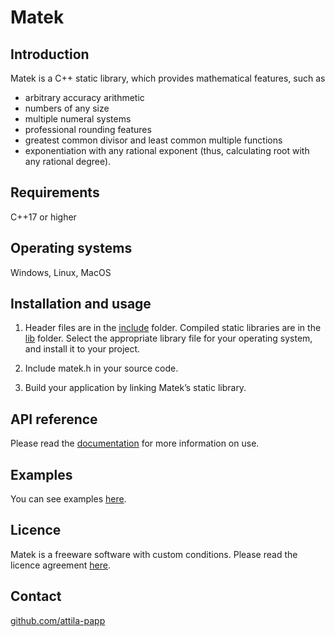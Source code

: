 # Matek

## Introduction
Matek is a C++ static library, which provides mathematical features, such as
- arbitrary accuracy arithmetic
- numbers of any size
- multiple numeral systems
- professional rounding features
- greatest common divisor and least common multiple functions
- exponentiation with any rational exponent (thus, calculating root with any rational degree).

## Requirements
C++17 or higher

## Operating systems
Windows, Linux, MacOS

## Installation and usage
1. Header files are in the [include](https://github.com/attila-papp/matek/tree/v0.2.0/include) folder. Compiled static libraries are in the [lib](https://github.com/attila-papp/matek/tree/v0.2.0/lib) folder. Select the appropriate library file for your operating system, and install it to your project.

2. Include matek.h in your source code.

3. Build your application by linking Matek’s static library.

## API reference
Please read the [documentation](https://github.com/attila-papp/matek/tree/v0.2.0/doc) for more information on use.

## Examples
You can see examples [here](https://github.com/attila-papp/matek/tree/v0.2.0/example).

## Licence
Matek is a freeware software with custom conditions. Please read the licence agreement [here](https://github.com/attila-papp/matek/blob/v0.2.0/LICENCE.md).

## Contact
[github.com/attila-papp](https://github.com/attila-papp)